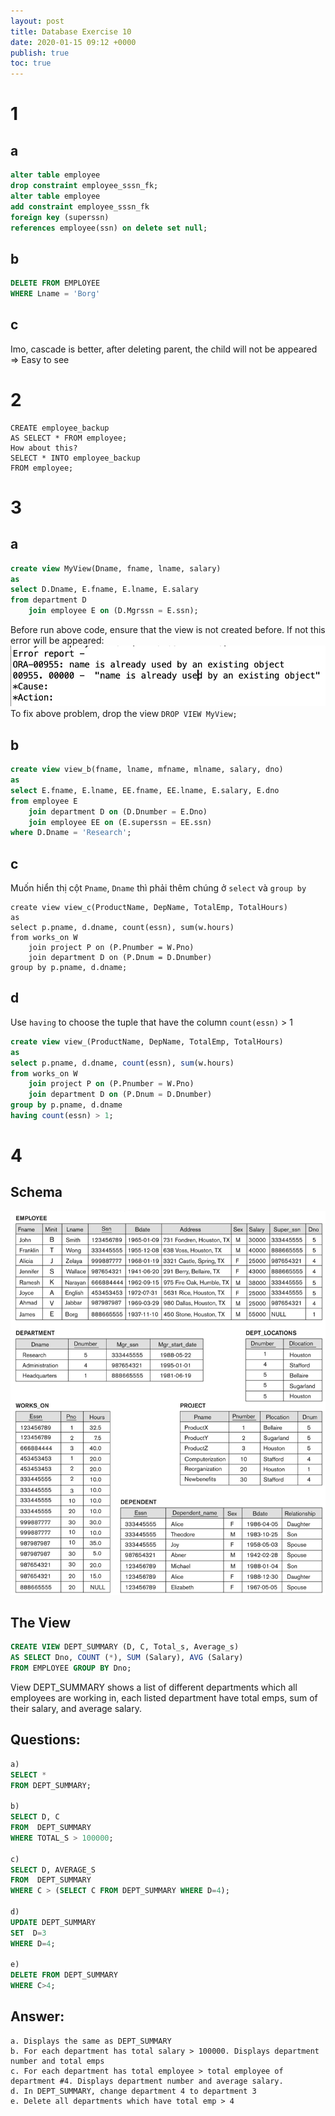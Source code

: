 ```yaml
---
layout: post
title: Database Exercise 10
date: 2020-01-15 09:12 +0000
publish: true
toc: true
---
```

# 1 
## a
``` sql
alter table employee 
drop constraint employee_sssn_fk;
alter table employee 
add constraint employee_sssn_fk 
foreign key (superssn)
references employee(ssn) on delete set null;
```

## b
```sql
DELETE FROM EMPLOYEE 
WHERE Lname = 'Borg'
```


## c
 Imo, cascade is better, after deleting parent, the child will not be appeared => Easy to see

# 2
```
CREATE employee_backup
AS SELECT * FROM employee;
How about this?
SELECT * INTO employee_backup
FROM employee;
```
# 3 
## a
```sql
create view MyView(Dname, fname, lname, salary)
as 
select D.Dname, E.fname, E.lname, E.salary
from department D
    join employee E on (D.Mgrssn = E.ssn);
```
Before run above code, ensure that the view is not created before. If not this error will be appeared:
![](/assets/img/2020-01-19-23-35-38.png)
To fix above problem, drop the view `DROP VIEW MyView;`

## b
```sql
create view view_b(fname, lname, mfname, mlname, salary, dno)
as
select E.fname, E.lname, EE.fname, EE.lname, E.salary, E.dno
from employee E
    join department D on (D.Dnumber = E.Dno)
    join employee EE on (E.superssn = EE.ssn)
where D.Dname = 'Research';
```
## c
Muốn hiển thị cột `Pname`, `Dname` thì phải thêm chúng ở `select` và `group by`
```
create view view_c(ProductName, DepName, TotalEmp, TotalHours)
as
select p.pname, d.dname, count(essn), sum(w.hours)
from works_on W
    join project P on (P.Pnumber = W.Pno)
    join department D on (P.Dnum = D.Dnumber)
group by p.pname, d.dname;
```
## d
Use `having` to choose the tuple that have the column `count(essn)` > 1
```sql
create view view_(ProductName, DepName, TotalEmp, TotalHours)
as
select p.pname, d.dname, count(essn), sum(w.hours)
from works_on W
    join project P on (P.Pnumber = W.Pno)
    join department D on (P.Dnum = D.Dnumber)
group by p.pname, d.dname
having count(essn) > 1;
```
# 4
## Schema
![](/assets/img/2020-01-20-00-55-22.png)
## The View
```sql
CREATE VIEW DEPT_SUMMARY (D, C, Total_s, Average_s) 
AS SELECT Dno, COUNT (*), SUM (Salary), AVG (Salary) 
FROM EMPLOYEE GROUP BY Dno;
```
View DEPT_SUMMARY shows a list of different departments which all employees are working in, each listed department have total emps, sum of their salary, and average salary.  
## Questions:
```sql
a) 
SELECT *
FROM DEPT_SUMMARY;

b) 
SELECT D, C
FROM  DEPT_SUMMARY
WHERE TOTAL_S > 100000;

c) 
SELECT D, AVERAGE_S
FROM  DEPT_SUMMARY
WHERE C > (SELECT C FROM DEPT_SUMMARY WHERE D=4);

d) 
UPDATE DEPT_SUMMARY
SET  D=3
WHERE D=4;

e) 
DELETE FROM DEPT_SUMMARY
WHERE C>4;
```  
## Answer: 
    a. Displays the same as DEPT_SUMMARY
    b. For each department has total salary > 100000. Displays department number and total emps
    c. For each department has total employee > total employee of department #4. Displays department number and average salary.
    d. In DEPT_SUMMARY, change department 4 to department 3
    e. Delete all departments which have total emp > 4